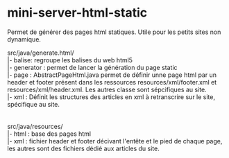 # mini-server-html-static
Permet de générer des pages html statiques. Utile pour les petits sites non dynamique.

src/java/generate.html/<br>
  |- balise: regroupe les balises du web html5<br>
  |- generator : permet de lancer la génération du page static<br>
  |- page : AbstractPageHtml.java permet de définir unne page html par un header et footer présent dans les ressources resources/xml/footer.xml et resources/xml/header.xml. Les autres classe sont sépcifiques au site.<br>
  |- xml : Définit les structures des articles en xml à retranscrire sur le site, spécifique au site.<br>
<br>
<br>
src/java/resources/<br>
  |- html : base des pages html<br>
  |- xml : fichier header et footer décivant l'entête et le pied de chaque page, les autres sont des fichiers dédié aux articles du site.<br>
